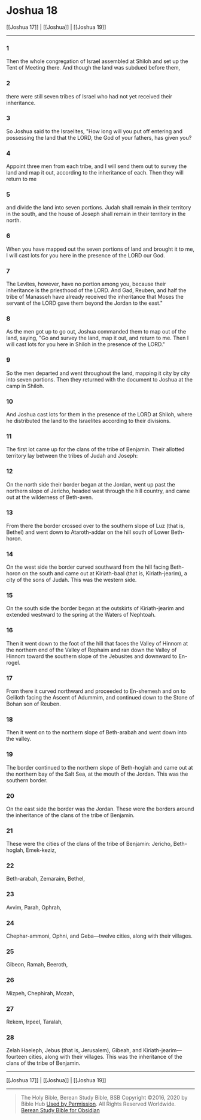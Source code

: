 # Joshua 18

[[Joshua 17]] | [[Joshua]] | [[Joshua 19]]

---

### 1
Then the whole congregation of Israel assembled at Shiloh and set up the Tent of Meeting there. And though the land was subdued before them,

### 2
there were still seven tribes of Israel who had not yet received their inheritance.

### 3
So Joshua said to the Israelites, "How long will you put off entering and possessing the land that the LORD, the God of your fathers, has given you?

### 4
Appoint three men from each tribe, and I will send them out to survey the land and map it out, according to the inheritance of each. Then they will return to me

### 5
and divide the land into seven portions. Judah shall remain in their territory in the south, and the house of Joseph shall remain in their territory in the north.

### 6
When you have mapped out the seven portions of land and brought it to me, I will cast lots for you here in the presence of the LORD our God.

### 7
The Levites, however, have no portion among you, because their inheritance is the priesthood of the LORD. And Gad, Reuben, and half the tribe of Manasseh have already received the inheritance that Moses the servant of the LORD gave them beyond the Jordan to the east."

### 8
As the men got up to go out, Joshua commanded them to map out of the land, saying, "Go and survey the land, map it out, and return to me. Then I will cast lots for you here in Shiloh in the presence of the LORD."

### 9
So the men departed and went throughout the land, mapping it city by city into seven portions. Then they returned with the document to Joshua at the camp in Shiloh.

### 10
And Joshua cast lots for them in the presence of the LORD at Shiloh, where he distributed the land to the Israelites according to their divisions.

### 11
The first lot came up for the clans of the tribe of Benjamin. Their allotted territory lay between the tribes of Judah and Joseph:

### 12
On the north side their border began at the Jordan, went up past the northern slope of Jericho, headed west through the hill country, and came out at the wilderness of Beth-aven.

### 13
From there the border crossed over to the southern slope of Luz (that is, Bethel) and went down to Ataroth-addar on the hill south of Lower Beth-horon.

### 14
On the west side the border curved southward from the hill facing Beth-horon on the south and came out at Kiriath-baal (that is, Kiriath-jearim), a city of the sons of Judah. This was the western side.

### 15
On the south side the border began at the outskirts of Kiriath-jearim and extended westward to the spring at the Waters of Nephtoah.

### 16
Then it went down to the foot of the hill that faces the Valley of Hinnom at the northern end of the Valley of Rephaim and ran down the Valley of Hinnom toward the southern slope of the Jebusites and downward to En-rogel.

### 17
From there it curved northward and proceeded to En-shemesh and on to Geliloth facing the Ascent of Adummim, and continued down to the Stone of Bohan son of Reuben.

### 18
Then it went on to the northern slope of Beth-arabah and went down into the valley.

### 19
The border continued to the northern slope of Beth-hoglah and came out at the northern bay of the Salt Sea, at the mouth of the Jordan. This was the southern border.

### 20
On the east side the border was the Jordan. These were the borders around the inheritance of the clans of the tribe of Benjamin.

### 21
These were the cities of the clans of the tribe of Benjamin: Jericho, Beth-hoglah, Emek-keziz,

### 22
Beth-arabah, Zemaraim, Bethel,

### 23
Avvim, Parah, Ophrah,

### 24
Chephar-ammoni, Ophni, and Geba—twelve cities, along with their villages.

### 25
Gibeon, Ramah, Beeroth,

### 26
Mizpeh, Chephirah, Mozah,

### 27
Rekem, Irpeel, Taralah,

### 28
Zelah Haeleph, Jebus (that is, Jerusalem), Gibeah, and Kiriath-jearim—fourteen cities, along with their villages. This was the inheritance of the clans of the tribe of Benjamin.

---

[[Joshua 17]] | [[Joshua]] | [[Joshua 19]]

---

> The Holy Bible, Berean Study Bible, BSB
> Copyright &copy;2016, 2020 by Bible Hub
> [Used by Permission](https://berean.bible/terms.htm). All Rights Reserved Worldwide.
> [Berean Study Bible for Obsidian](https://github.com/gapmiss/berean-study-bible-for-obsidian)</small>

